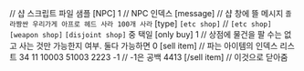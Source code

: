 ﻿// 샵 스크립트 파일 샘플
[NPC] 1				// NPC 인덱스
[message]			// 샵 창에 뜰 메시지
`졸라짱싼 우리가게
아프로 헤드 사라 100개 사라`
[type] `[etc shop]`		// `[etc shop]` `[weapon shop]` `[disjoint shop]` 중 택일
[only buy] 1			// 상점에 물건을 팔 수는 없고 사는 것만 가능한지 여부. 둘다 가능하면 0
[sell item]			// 파는 아이템의 인덱스 리스트
34
11
10003
51003
2223
-1				// -1은 공백
4413
[/sell item]			// 이것으로 닫아줌